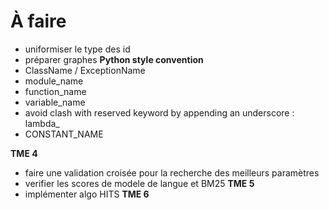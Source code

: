 
# À faire

* uniformiser le type des id
* préparer graphes
__Python style convention__
* ClassName / ExceptionName
* module_name
* function_name
* variable_name
* avoid clash with reserved keyword by appending an underscore : lambda_
* CONSTANT_NAME

__TME 4__
* faire une validation croisée pour la recherche des meilleurs paramètres
* verifier les scores de modele de langue et BM25
__TME 5__
* implémenter algo HITS
__TME 6__

